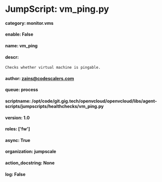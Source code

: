 
# JumpScript: vm_ping.py
        
#### category: monitor.vms
#### enable: False
#### name: vm_ping
#### descr: 
```
Checks whether virtual machine is pingable.

```
#### author: zains@codescalers.com
#### queue: process
#### scriptname: /opt/code/git.gig.tech/openvcloud/openvcloud/libs/agent-scripts/jumpscripts/healthchecks/vm_ping.py
#### version: 1.0
#### roles: ['fw']
#### async: True
#### organization: jumpscale
#### action_docstring: None
#### log: False